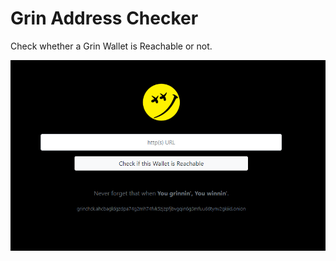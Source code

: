 # Grin Address Checker
Check whether a Grin Wallet is Reachable or not.

![](https://raw.githubusercontent.com/davidtavarez/grinaddresschecker/master/screenshot.PNG)
